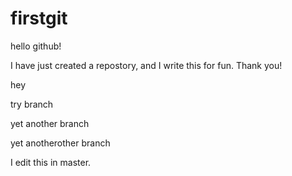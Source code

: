 firstgit
========

hello github!

I have just created a repostory, and I write this for fun. Thank you!

hey

try branch

yet another branch

yet anotherother branch

I edit this in master.
